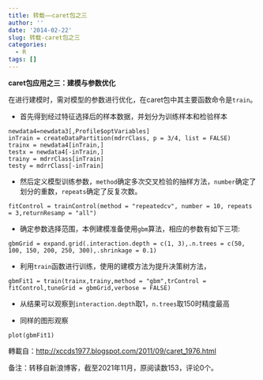 ```yaml
---
title: 转载——caret包之三
author: ''
date: '2014-02-22'
slug: 转载-caret包之三
categories:
  - R
tags: []
---
```


**caret包应用之三：建模与参数优化**

在进行建模时，需对模型的参数进行优化，在caret包中其主要函数命令是`train`。

+ 首先得到经过特征选择后的样本数据，并划分为训练样本和检验样本
```{r}
newdata4=newdata3[,Profile$optVariables]
inTrain = createDataPartition(mdrrClass, p = 3/4, list = FALSE)
trainx = newdata4[inTrain,]
testx = newdata4[-inTrain,]
trainy = mdrrClass[inTrain]
testy = mdrrClass[-inTrain]
```

+ 然后定义模型训练参数，`method`确定多次交叉检验的抽样方法，`number`确定了划分的重数，`repeats`确定了反复次数。
```{r}
fitControl = trainControl(method = "repeatedcv", number = 10, repeats = 3,returnResamp = "all")
```

+ 确定参数选择范围，本例建模准备使用`gbm`算法，相应的参数有如下三项:
```{r}
gbmGrid = expand.grid(.interaction.depth = c(1, 3),.n.trees = c(50, 100, 150, 200, 250, 300),.shrinkage = 0.1)
```

+ 利用`train`函数进行训练，使用的建模方法为提升决策树方法，
```{r}
gbmFit1 = train(trainx,trainy,method = "gbm",trControl = fitControl,tuneGrid = gbmGrid,verbose = FALSE)
```

+ 从结果可以观察到`interaction.depth`取1，`n.trees`取150时精度最高

+ 同样的图形观察
```{r}
plot(gbmFit1)
```

轉載自：http://xccds1977.blogspot.com/2011/09/caret_1976.html 

备注：转移自新浪博客，截至2021年11月，原阅读数153，评论0个。
